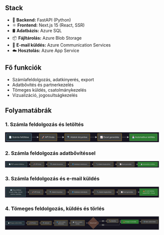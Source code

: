 ## Stack

- 🐍 **Backend:** FastAPI (Python)
- ⚛️ **Frontend:** Next.js 15 (React, SSR)
- 🛢️ **Adatbázis:** Azure SQL
- 📦 **Fájltárolás:** Azure Blob Storage
- 📧 **E-mail küldés:** Azure Communication Services
- ☁️ **Hosztolás:** Azure App Service

## Fő funkciók

- Számlafeldolgozás, adatkinyerés, export
- Adatbővítés és partnerkezelés
- Tömeges küldés, csatolmánykezelés
- Vizualizáció, jogosultságkezelés

## Folyamatábrák

### 1. Számla feldolgozás és letöltés

![Folyamatábra 1](flow-1.png)

### 2. Számla feldolgozás adatbővítéssel

![Folyamatábra 2](flow-2.png)

### 3. Számla feldolgozás és e-mail küldés

![Folyamatábra 2](flow-3.png)

### 4. Tömeges feldolgozás, küldés és törlés

![Folyamatábra 2](flow-4.png)
